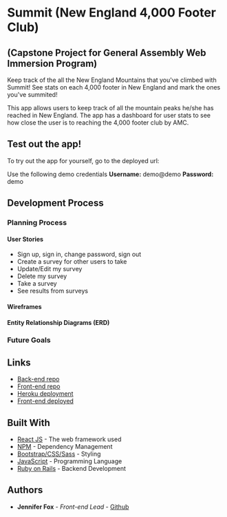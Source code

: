 # Summit (New England 4,000 Footer Club)
## (Capstone Project for General Assembly Web Immersion Program)
Keep track of the all the New England Mountains that you've climbed with Summit! See stats on each 4,000 footer in New England and mark the ones you've summited!

This app allows users to keep track of all the mountain peaks he/she has reached in New England. The app has a dashboard for user stats to see how close the user is to reaching the 4,000 footer club by AMC.

## Test out the app!

To try out the app for yourself, go to the deployed url:

Use the following demo credentials
**Username:** demo@demo
**Password:** demo

## Development Process


### Planning Process


#### User Stories
- Sign up, sign in, change password, sign out
- Create a survey for other users to take
- Update/Edit my survey
- Delete my survey
- Take a survey
- See results from surveys

#### Wireframes


#### Entity Relationship Diagrams (ERD)


### Future Goals

## Links

* [Back-end repo]()
* [Front-end repo]()
* [Heroku deployment]()
* [Front-end deployed]()

## Built With

* [React JS]() - The web framework used
* [NPM](https://www.npmjs.com/) - Dependency Management
* [Bootstrap/CSS/Sass](getbootstrap.com/) - Styling
* [JavaScript](https://www.javascript.com/) - Programming Language
* [Ruby on Rails]() - Backend Development

## Authors
* **Jennifer Fox** - *Front-end Lead* - [Github](https://github.com/jenfox4)
